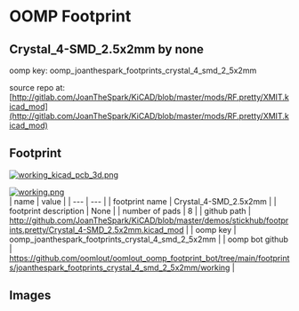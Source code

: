 # OOMP Footprint  
## Crystal_4-SMD_2.5x2mm  by none  
  
oomp key: oomp_joanthespark_footprints_crystal_4_smd_2_5x2mm  
  
source repo at: [http://gitlab.com/JoanTheSpark/KiCAD/blob/master/mods/RF.pretty/XMIT.kicad_mod](http://gitlab.com/JoanTheSpark/KiCAD/blob/master/mods/RF.pretty/XMIT.kicad_mod)  
## Footprint  
  
[![working_kicad_pcb_3d.png](working_kicad_pcb_3d_600.png)](working_kicad_pcb_3d.png)  
  
[![working.png](working_600.png)](working.png)  
| name | value | 
| --- | --- | 
| footprint name | Crystal_4-SMD_2.5x2mm | 
| footprint description | None | 
| number of pads | 8 | 
| github path | http://github.com/JoanTheSpark/KiCAD/blob/master/demos/stickhub/footprints.pretty/Crystal_4-SMD_2.5x2mm.kicad_mod | 
| oomp key | oomp_joanthespark_footprints_crystal_4_smd_2_5x2mm | 
| oomp bot github | https://github.com/oomlout/oomlout_oomp_footprint_bot/tree/main/footprints/joanthespark_footprints_crystal_4_smd_2_5x2mm/working | 
## Images  
